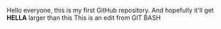 Hello everyone, this is my first GitHub repository. And hopefully it'll get **HELLA** larger than this This is an edit from GIT BASH
